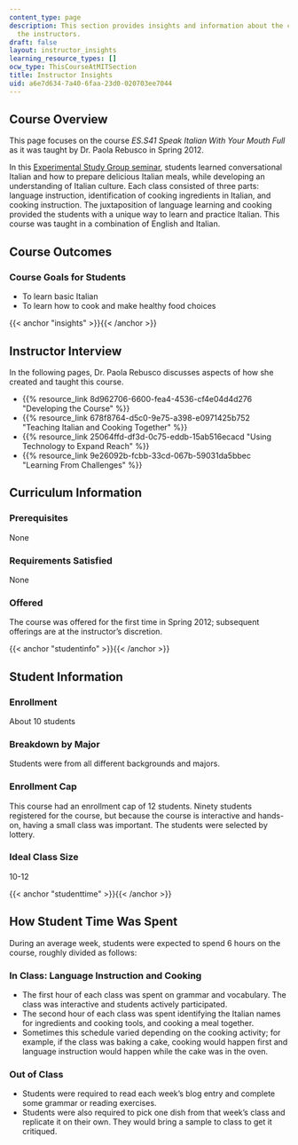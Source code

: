 ```yaml
---
content_type: page
description: This section provides insights and information about the course from
  the instructors.
draft: false
layout: instructor_insights
learning_resource_types: []
ocw_type: ThisCourseAtMITSection
title: Instructor Insights
uid: a6e7d634-7a40-6faa-23d0-020703ee7044
---
```

## Course Overview

This page focuses on the course _ES.S41_ _Speak Italian With Your Mouth Full_ as it was taught by Dr. Paola Rebusco in Spring 2012.

In this [Experimental Study Group seminar](http://esg.mit.edu/learninginnovation/undergraduate-seminars/), students learned conversational Italian and how to prepare delicious Italian meals, while developing an understanding of Italian culture. Each class consisted of three parts: language instruction, identification of cooking ingredients in Italian, and cooking instruction. The juxtaposition of language learning and cooking provided the students with a unique way to learn and practice Italian. This course was taught in a combination of English and Italian.

## Course Outcomes

### Course Goals for Students

- To learn basic Italian
- To learn how to cook and make healthy food choices

{{< anchor "insights" >}}{{< /anchor >}}

## Instructor Interview

In the following pages, Dr. Paola Rebusco discusses aspects of how she created and taught this course.

- {{% resource_link 8d962706-6600-fea4-4536-cf4e04d4d276 "Developing the Course" %}}
- {{% resource_link 678f8764-d5c0-9e75-a398-e0971425b752 "Teaching Italian and Cooking Together" %}}
- {{% resource_link 25064ffd-df3d-0c75-eddb-15ab516ecacd "Using Technology to Expand Reach" %}}
- {{% resource_link 9e26092b-fcbb-33cd-067b-59031da5bbec "Learning From Challenges" %}}

## Curriculum Information

### Prerequisites

None

### Requirements Satisfied

None

### Offered

The course was offered for the first time in Spring 2012; subsequent offerings are at the instructor’s discretion.

{{< anchor "studentinfo" >}}{{< /anchor >}}

## Student Information

### Enrollment

About 10 students

### Breakdown by Major

Students were from all different backgrounds and majors.

### Enrollment Cap

This course had an enrollment cap of 12 students. Ninety students registered for the course, but because the course is interactive and hands-on, having a small class was important. The students were selected by lottery.

### Ideal Class Size

10-12

{{< anchor "studenttime" >}}{{< /anchor >}}

## How Student Time Was Spent

During an average week, students were expected to spend 6 hours on the course, roughly divided as follows:

### In Class: Language Instruction and Cooking

- The first hour of each class was spent on grammar and vocabulary. The class was interactive and students actively participated.
- The second hour of each class was spent identifying the Italian names for ingredients and cooking tools, and cooking a meal together.
- Sometimes this schedule varied depending on the cooking activity; for example, if the class was baking a cake, cooking would happen first and language instruction would happen while the cake was in the oven.

### Out of Class

- Students were required to read each week’s blog entry and complete some grammar or reading exercises.
- Students were also required to pick one dish from that week’s class and replicate it on their own. They would bring a sample to class to get it critiqued.